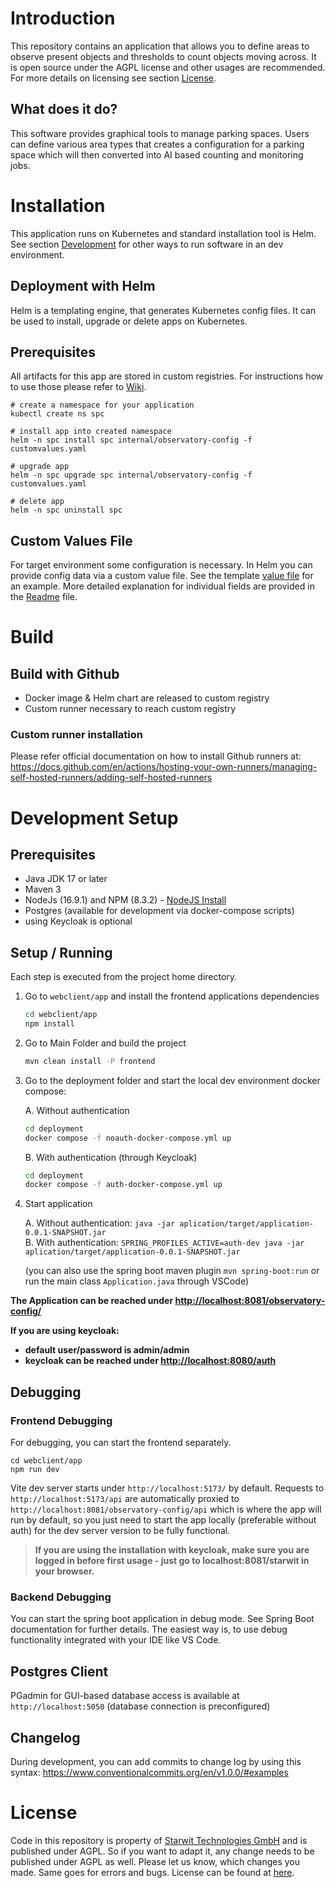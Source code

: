 # Introduction

This repository contains an application that allows you to define areas to observe present objects and thresholds to count objects moving across. It is open source under the AGPL license and other usages are recommended. For more details on licensing see section [License](#license).

## What does it do?

This software provides graphical tools to manage parking spaces. Users can define various area types that creates a configuration for a parking space which will then converted into AI based counting and monitoring jobs.

# Installation

This application runs on Kubernetes and standard installation tool is Helm. See section [Development](#development-setup) for other ways to run software in an dev environment.

## Deployment with Helm

Helm is a templating engine, that generates Kubernetes config files. It can be used to install, upgrade or delete apps on Kubernetes.

## Prerequisites

All artifacts for this app are stored in custom registries. For instructions how to use those please refer to [Wiki](https://dev.azure.com/starwit/Smart%20Parking/_wiki/wikis/Smart-Parking.wiki/97/Build-Infrastructure).

    # create a namespace for your application
    kubectl create ns spc
    
    # install app into created namespace
    helm -n spc install spc internal/observatory-config -f customvalues.yaml

    # upgrade app
    helm -n spc upgrade spc internal/observatory-config -f customvalues.yaml

    # delete app
    helm -n spc uninstall spc

## Custom Values File

For target environment some configuration is necessary. In Helm you can provide config data via a custom value file. See the template [value file](deployment/helm/observatory-config/values-local-tpl.yaml) for an example. More detailed explanation for individual fields are provided in the [Readme](deployment/helm/observatory-config/Readme.md) file.

# Build

## Build with Github

* Docker image & Helm chart are released to custom registry
* Custom runner necessary to reach custom registry

### Custom runner installation

Please refer official documentation on how to install Github runners at:
<https://docs.github.com/en/actions/hosting-your-own-runners/managing-self-hosted-runners/adding-self-hosted-runners>

# Development Setup

## Prerequisites

* Java JDK 17 or later
* Maven 3
* NodeJs (16.9.1) and NPM (8.3.2) - [NodeJS Install](https://nodejs.org/en/download/package-manager/)
* Postgres (available for development via docker-compose scripts)
* using Keycloak is optional

## Setup / Running

Each step is executed from the project home directory.

1) Go to `webclient/app` and install the frontend applications dependencies

    ```bash
    cd webclient/app
    npm install
    ```

2) Go to Main Folder and build the project

    ```bash
    mvn clean install -P frontend
    ```

3) Go to the deployment folder and start the local dev environment docker compose:

    A. Without authentication

    ```bash
    cd deployment
    docker compose -f noauth-docker-compose.yml up
    ```

    B. With authentication (through Keycloak)

    ```bash
    cd deployment
    docker compose -f auth-docker-compose.yml up
    ```

4) Start application

    A. Without authentication: `java -jar aplication/target/application-0.0.1-SNAPSHOT.jar`\
    B. With authentication: `SPRING_PROFILES_ACTIVE=auth-dev java -jar aplication/target/application-0.0.1-SNAPSHOT.jar`

    (you can also use the spring boot maven plugin `mvn spring-boot:run` or run the main class `Application.java` through VSCode)

**The Application can be reached under <http://localhost:8081/observatory-config/>**

**If you are using keycloak:**

* **default user/password is admin/admin**
* **keycloak can be reached under <http://localhost:8080/auth>**

## Debugging

### Frontend Debugging

For debugging, you can start the frontend separately.

```shell
cd webclient/app
npm run dev
```

Vite dev server starts under `http://localhost:5173/` by default.
Requests to `http://localhost:5173/api` are automatically proxied to `http://localhost:8081/observatory-config/api` which is where the app will run by default, so you just need to start the app locally (preferable without auth) for the dev server version to be fully functional.

> **If you are using the installation with keycloak, make sure you are logged in before first usage - just go to localhost:8081/starwit in your browser.**

### Backend Debugging

You can start the spring boot application in debug mode. See Spring Boot documentation for further details. The easiest way is, to use debug functionality integrated with your IDE like VS Code.

## Postgres Client

PGadmin for GUI-based database access is available at `http://localhost:5050` (database connection is preconfigured)

## Changelog

During development, you can add commits to change log by using this syntax: <https://www.conventionalcommits.org/en/v1.0.0/#examples>

# License

Code in this repository is property of [Starwit Technologies GmbH](https://starwit-technologies.de/) and is published under AGPL. So if you want to adapt it, any change needs to be published under AGPL as well. Please let us know, which changes you made. Same goes for errors and bugs. License can be found at [here](License).
